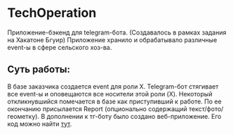 # TechOperation
Приложение-бэкенд для telegram-бота. (Создавалось в рамках задания на Хакатоне Бгуир)
Приложение хранило и обрабатывало различные event-ы в сфере сельского хоз-ва.
## Суть работы:
В базе заказчика создается event для роли X. Telegram-бот стягивает все event-ы и оповещаются все носители этой роли (X).
Некоторый откликнувшийся помечается в базе как приступивший к работе. По ее окончанию присылается Report (опционально содержащий текст/фото/геометку).
В дополнении к тг-боту было создано веб-приложение. Его код можно найти [тут](https://github.com/kharbacheuski/Hacaton2022_webapp).
